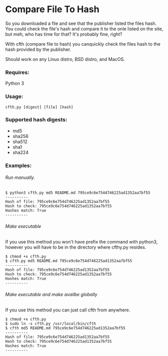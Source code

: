 # Compare File To Hash
So you downloaded a file and see that the publisher listed the files hash. You could check the file's hash and compare it to the onle listed on the site, but meh, who has time for that? It's probably fine, right? 

With cfth (compare file to hash)  you canquickly check the files hash to the hash provided by the publisher. 

Should work on any Linux distro, BSD distro, and MacOS.

### Requires:
Python 3

### Usage:
```
cfth.py [digest] [file] [hash]
```

### Supported hash digests:
* md5
* sha256
* sha512
* sha1
* sha224

### Examples:

###### Run manually.
```
$ python3 cfth.py md5 README.md 795ce9c6e754d746225ad1352aa7bf55
----------
Hash of file: 795ce9c6e754d746225ad1352aa7bf55
Hash to check: 795ce9c6e754d746225ad1352aa7bf55
Hashes match: True
----------
```

###### Make executable
If you use this method you won't have prefix the command with python3, however you will have to be in the directory where cfthy.py resides.
```
$ chmod +x cfth.py
$ cfth.py md5 README.md 795ce9c6e754d746225ad1352aa7bf55
----------
Hash of file: 795ce9c6e754d746225ad1352aa7bf55
Hash to check: 795ce9c6e754d746225ad1352aa7bf55
Hashes match: True
----------
```

###### Make executable and make availbe globally
If you use this method you can just call cfth from anywhere.
```
$ chmod +x cfth.py
$ sudo ln -s cfth.py /usr/local/bin/cfth
$ cfth md5 README.md 795ce9c6e754d746225ad1352aa7bf55
----------
Hash of file: 795ce9c6e754d746225ad1352aa7bf55
Hash to check: 795ce9c6e754d746225ad1352aa7bf55
Hashes match: True
----------
```

